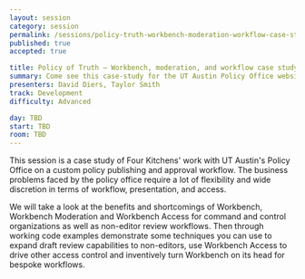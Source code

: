 ```yaml
---
layout: session
category: session
permalink: /sessions/policy-truth-workbench-moderation-workflow-case-study/
published: true
accepted: true

title: Policy of Truth — Workbench, moderation, and workflow case study
summary: Come see this case-study for the UT Austin Policy Office website where we turn the workbench module on its head and make it do even more.
presenters: David Diers, Taylor Smith
track: Development
difficulty: Advanced

day: TBD
start: TBD
room: TBD
---
```


This session is a case study of Four Kitchens' work with UT Austin's Policy Office on a custom policy publishing and approval workflow. The business problems faced by the policy office require a lot of flexibility and wide discretion in terms of workflow, presentation, and access.

We will take a look at the benefits and shortcomings of Workbench, Workbench Moderation and Workbench Access for command and control organizations as well as non-editor review workflows. Then through working code examples demonstrate some techniques you can use to expand draft review capabilities to non-editors, use Workbench Access to drive other access control and inventively turn Workbench on its head for bespoke workflows.
